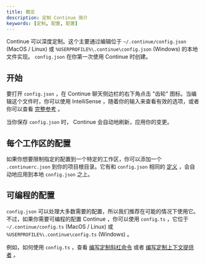 ```yaml
---
title: 概览
description: 定制 Continue 简介
keywords: [定制, 配置, 配置]
---
```


Continue 可以深度定制。这个主要通过编辑位于 `~/.continue/config.json` (MacOS / Linux) 或 `%USERPROFILE%\.continue\config.json` (Windows) 的本地文件实现。 `config.json` 在你第一次使用 Continue 时创建。

## 开始

要打开 `config.json` ，在 Continue 聊天侧边栏的右下角点击 "齿轮" 图标。当编辑这个文件时，你可以使用 IntelliSense ，随着你的输入来查看有效的选项，或者你可以查看 [完整参考](../reference.md) 。

当你保存 `config.json` 时， Continue 会自动地刷新，应用你的变更。

## 每个工作区的配置

如果你想要限制指定的配置到一个特定的工作区，你可以添加一个 `.continuerc.json` 到你的项目根目录。它有和 `config.json` 相同的 [定义](../reference.md) ，会自动地应用到本地 `config.json` 之上。

## 可编程的配置

`config.json` 可以处理大多数需要的配置，所以我们推荐在可能的情况下使用它。不过，如果你需要可编程的配置 Continue ，你可以使用 `config.ts` ，它位于 `~/.continue/config.ts` (MacOS / Linux) 或 `%USERPROFILE%\.continue\config.ts` (Windows) 。

例如，如何使用 `config.ts` ，查看 [编写定制斜杠命令](./tutorials/build-your-own-slash-command.md#自定义斜杠命令) 或者 [编写定制上下文提供者](./tutorials/build-your-own-context-provider.md) 。
